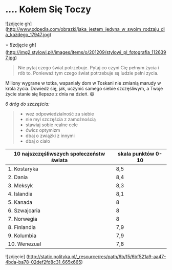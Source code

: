 # .... Kołem Się Toczy  #
![zdjęcie gh] (http://www.xdpedia.com/obrazki/jaka_jestem_jedyna_w_swoim_rodzaju_dla_kazdego_17947.jpg)

 :star:
![zdjęcie gh] (http://img2.stylowi.pl//images/items/o/201209/stylowi_pl_fotografia_1126397.jpg)



> Nie pytaj czego świat potrzebuje. 
>Pytaj co czyni Cię pełnym życia i rób to. Ponieważ tym czego świat potrzebuje są ludzie pełni zycia. 

 
Miliony wygrane w totka, wspaniały dom w Toskani nie zmianią marudy w króla życia. Dowiedz się, jak, uczynić samego siebie szczęśliwym, a Twoje życie stanie się llepsze z dnia na dzień. :smile:

_6 dróg do szczęścia:_
>* weż odpowiedzialność za siebie
>* nie myl szczęścia z zamożnością
>* stawiaj sobie realne cele
>* ćwicz optymizm
>* dbaj o zwiążki z innymi
>* dbaj o ciało


|10 najszczęśliwszych społeczeństw świata    | skala punktów 0-10  |
|----------------------------------------    | ------------------- |
| 1. Kostaryka                               |         8,5         |
| 2. Dania                                   |         8,4         |
| 3. Meksyk                                  |         8,3         |
| 4. Islandia                                |         8,1         |
| 5. Kanada                                  |         8           |
| 6. Szwajcaria                              |         8           |
| 7. Norwegia                                |         8           |
| 8. Finlandia                               |         7,9         |
| 9. Kolumbia                                |         7,9         |
| 10. Wenezual                               |         7,8         |


![zdjęcie]  (http://static.polityka.pl/_resource/res/path/6b/f5/6bf521a9-aa47-4bda-ba78-02def2fd8c31_665x665)


   
